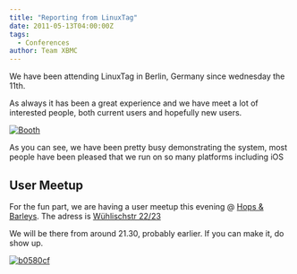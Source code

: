 ```yaml
---
title: "Reporting from LinuxTag"
date: 2011-05-13T04:00:00Z
tags:
  - Conferences
author: Team XBMC
---
```


We have been attending LinuxTag in Berlin, Germany since wednesday the 11th.

As always it has been a great experience and we have meet a lot of interested people, both current users and hopefully new users.

[![](/images/blog/db7b479-e1305360425611.jpeg "Booth")](https://kodi.wiki/blittan/2011/05/14/reporting-from-linuxtag/db7b479/)

As you can see, we have been pretty busy demonstrating the system, most people have been pleased that we run on so many platforms including iOS

## User Meetup

For the fun part, we are having a user meetup this evening @ [Hops & Barleys](http://www.hopsandbarley.eu). The adress is [Wühlischstr 22/23](https://web2.cylex.de/stadtplan/Berlin-1/Berlin-strasse-w%C3%BChlischstr.html)

We will be there from around 21.30, probably earlier. If you can make it, do show up.

[![](/images/blog/b0580cf.jpeg "b0580cf")](https://kodi.wiki/blittan/2011/05/14/reporting-from-linuxtag/b0580cf/)
